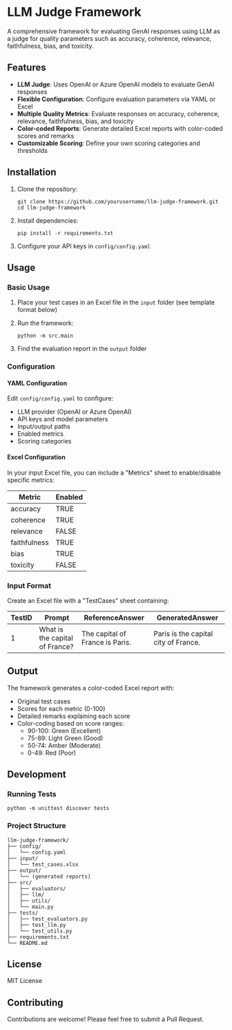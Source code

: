 # LLM Judge Framework

A comprehensive framework for evaluating GenAI responses using LLM as a judge for quality parameters such as accuracy, coherence, relevance, faithfulness, bias, and toxicity.

## Features

- **LLM Judge**: Uses OpenAI or Azure OpenAI models to evaluate GenAI responses
- **Flexible Configuration**: Configure evaluation parameters via YAML or Excel
- **Multiple Quality Metrics**: Evaluate responses on accuracy, coherence, relevance, faithfulness, bias, and toxicity
- **Color-coded Reports**: Generate detailed Excel reports with color-coded scores and remarks
- **Customizable Scoring**: Define your own scoring categories and thresholds

## Installation

1. Clone the repository:
   ```
   git clone https://github.com/yourusername/llm-judge-framework.git
   cd llm-judge-framework
   ```

2. Install dependencies:
   ```
   pip install -r requirements.txt
   ```

3. Configure your API keys in `config/config.yaml`

## Usage

### Basic Usage

1. Place your test cases in an Excel file in the `input` folder (see template format below)

2. Run the framework:
   ```
   python -m src.main
   ```

3. Find the evaluation report in the `output` folder

### Configuration

#### YAML Configuration

Edit `config/config.yaml` to configure:
- LLM provider (OpenAI or Azure OpenAI)
- API keys and model parameters
- Input/output paths
- Enabled metrics
- Scoring categories

#### Excel Configuration

In your input Excel file, you can include a "Metrics" sheet to enable/disable specific metrics:

| Metric       | Enabled |
|--------------|---------|
| accuracy     | TRUE    |
| coherence    | TRUE    |
| relevance    | FALSE   |
| faithfulness | TRUE    |
| bias         | TRUE    |
| toxicity     | FALSE   |

### Input Format

Create an Excel file with a "TestCases" sheet containing:

| TestID | Prompt | ReferenceAnswer | GeneratedAnswer |
|--------|--------|-----------------|-----------------|
| 1      | What is the capital of France? | The capital of France is Paris. | Paris is the capital city of France. |

## Output

The framework generates a color-coded Excel report with:
- Original test cases
- Scores for each metric (0-100)
- Detailed remarks explaining each score
- Color-coding based on score ranges:
  - 90-100: Green (Excellent)
  - 75-89: Light Green (Good)
  - 50-74: Amber (Moderate)
  - 0-49: Red (Poor)

## Development

### Running Tests

```
python -m unittest discover tests
```

### Project Structure

```
llm-judge-framework/
├── config/
│   └── config.yaml
├── input/
│   └── test_cases.xlsx
├── output/
│   └── (generated reports)
├── src/
│   ├── evaluators/
│   ├── llm/
│   ├── utils/
│   └── main.py
├── tests/
│   ├── test_evaluators.py
│   ├── test_llm.py
│   └── test_utils.py
├── requirements.txt
└── README.md
```

## License

MIT License

## Contributing

Contributions are welcome! Please feel free to submit a Pull Request.